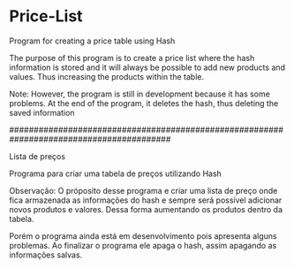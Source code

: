 # Price-List

Program for creating a price table using Hash


The purpose of this program is to create a price list where the hash information is stored and it will always be possible to add new products and values. 
Thus increasing the products within the table.

Note:
However, the program is still in development because it has some problems.
At the end of the program, it deletes the hash, thus deleting the saved information

#########################################################################################

Lista de preços

Programa para criar uma tabela de preços utilizando Hash

Observação:
O próposito desse programa e criar uma lista de preço onde fica armazenada as informações do hash e sempre será possível adicionar novos produtos e 
valores. Dessa forma aumentando os produtos dentro da tabela.

Porém o programa ainda está em desenvolvimento pois apresenta alguns problemas.
Ao finalizar o programa ele apaga o hash, assim apagando as informações salvas.
